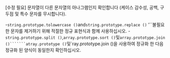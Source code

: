 [수정 필요]
문자열이 다른 문자열의 아나그램인지 확인합니다 (케이스 감수성, 공백, 구두점 및 특수 문자를 무시합니다).

-`string.prototype.tolowercase ()`and`string.prototype.replace ()` '``불필요한 문자를 제거하기 위해 적절한 정규 표현식과 함께 사용하십시오.
-`string.prototype.split ()`,`array.prototype.sort ()`및`array.prototype.join ()```````atray.prototype ()`및`ray.prototype.join ()을 사용하여 정규화 한 다음 정규화 된 양식이 동일한지 확인하십시오.
